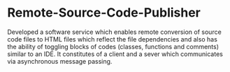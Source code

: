 # Remote-Source-Code-Publisher

Developed a software service which enables remote conversion of source code files to HTML files which reflect the file dependencies and also has the ability of toggling blocks of codes (classes, functions and comments) similar to an IDE. It constitutes of a client and a sever which communicates via asynchronous message passing.
